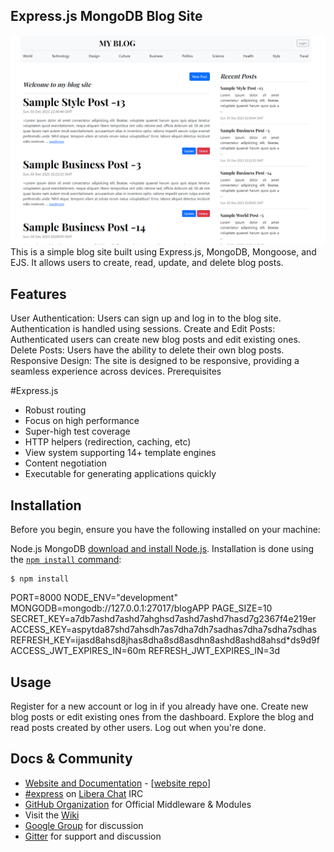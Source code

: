 ## Express.js MongoDB Blog Site

![alt mainpage](public/assets/images/blogApp.png)
This is a simple blog site built using Express.js, MongoDB, Mongoose, and EJS. It allows users to create, read, update, and delete blog posts.

## Features

User Authentication: Users can sign up and log in to the blog site. Authentication is handled using sessions.
Create and Edit Posts: Authenticated users can create new blog posts and edit existing ones.
Delete Posts: Users have the ability to delete their own blog posts.
Responsive Design: The site is designed to be responsive, providing a seamless experience across devices.
Prerequisites

#Express.js

- Robust routing
- Focus on high performance
- Super-high test coverage
- HTTP helpers (redirection, caching, etc)
- View system supporting 14+ template engines
- Content negotiation
- Executable for generating applications quickly

## Installation

Before you begin, ensure you have the following installed on your machine:

Node.js
MongoDB
[download and install Node.js](https://nodejs.org/en/download/).
Installation is done using the
[`npm install` command](https://docs.npmjs.com/getting-started/installing-npm-packages-locally):

```console
$ npm install
```

PORT=8000
NODE_ENV="development"
MONGODB=mongodb://127.0.0.1:27017/blogAPP
PAGE_SIZE=10
SECRET_KEY=a7db7ashd7ashd7ahghsd7ashd7ashd7hasd7g2367f4e219er
ACCESS_KEY=aspytda87shd7ahsdh7as7dha7dh7sadhas7dha7sdha7sdhas
REFRESH_KEY=ijasd8ahsd8jhas8dha8sd8asdhn8ashd8ashd8ahsd\*ds9d9f
ACCESS_JWT_EXPIRES_IN=60m
REFRESH_JWT_EXPIRES_IN=3d

## Usage

Register for a new account or log in if you already have one.
Create new blog posts or edit existing ones from the dashboard.
Explore the blog and read posts created by other users.
Log out when you're done.

## Docs & Community

- [Website and Documentation](http://expressjs.com/) - [[website repo](https://github.com/expressjs/expressjs.com)]
- [#express](https://web.libera.chat/#express) on [Libera Chat](https://libera.chat) IRC
- [GitHub Organization](https://github.com/expressjs) for Official Middleware & Modules
- Visit the [Wiki](https://github.com/expressjs/express/wiki)
- [Google Group](https://groups.google.com/group/express-js) for discussion
- [Gitter](https://gitter.im/expressjs/express) for support and discussion
